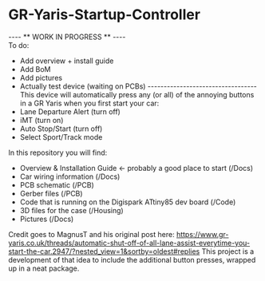 # GR-Yaris-Startup-Controller

---- ** WORK IN PROGRESS ** ---- <br/>
To do:
* Add overview + install guide
* Add BoM
* Add pictures
* Actually test device (waiting on PCBs)
---------------------------------- <br/>
This device will automatically press any (or all) of the annoying buttons in a GR Yaris when you first start your car:
* Lane Departure Alert (turn off)
* iMT (turn on)
* Auto Stop/Start (turn off)
* Select Sport/Track mode

In this repository you will find:
* Overview & Installation Guide <- probably a good place to start (/Docs)
* Car wiring information (/Docs)
* PCB schematic (/PCB)
* Gerber files (/PCB)
* Code that is running on the Digispark ATtiny85 dev board (/Code)
* 3D files for the case (/Housing)
* Pictures (/Docs)

Credit goes to MagnusT and his original post here:
https://www.gr-yaris.co.uk/threads/automatic-shut-off-of-all-lane-assist-everytime-you-start-the-car.2947/?nested_view=1&sortby=oldest#replies
This project is a development of that idea to include the additional button presses, wrapped up in a neat package.
